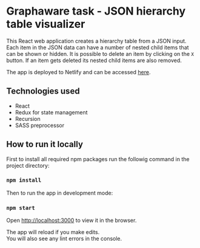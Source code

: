# Graphaware task - JSON hierarchy table visualizer
This React web application creates a hierarchy table from a JSON input. Each item in the JSON data can have a number of nested child items that can be shown or hidden. It is possible to delete an item by clicking on the `X` button. If an item gets deleted its nested child items are also removed.   </br>

The app is deployed to Netlify and can be accessed [here](https://graphaware-task.netlify.app/).

## Technologies used

* React
* Redux for state management
* Recursion
* SASS preprocessor

## How to run it locally

First to install all required npm packages run the followig command in the project directory:

### `npm install`

Then to run the app in development mode:

### `npm start`

Open [http://localhost:3000](http://localhost:3000) to view it in the browser.

The app will reload if you make edits.<br>
You will also see any lint errors in the console.

